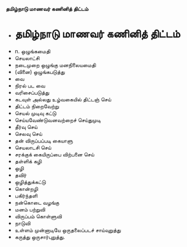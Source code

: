 **தமிழ்நாடு மாணவர் கணினித் திட்டம்**
- # தமிழ்நாடு மாணவர் கணினித் திட்டம்
- n. ஒழுங்கமைதி
- செயலாட்சி
- நடைமுறை ஒழுங்கு மனநிலையமைதி
- (வினை) ஒழுங்கபடுத்து
- வை
- நிரல் பட வை
- வரிசைப்படுத்து
- கடவுள் அல்லது உழ்வகையில் திட்டஞ் செய்
- திட்டம் நிறைவேற்று
- செயல் முடிவு கட்டு
- செய்யவேண்டுவனவற்றைச் செய்துமுடி
- தீர்வு செய்
- செலவு செய்
- தன் விருப்பப்படி கையாளு
- செயலாடசி செய்
- சரக்குக் கையிருப்பை விற்பனை செய்
- தள்ளிக் கழி
- ஒழி
- தவிர்
- ஒழித்துக்கட்டு
- கொன்றழி
- பகிர்ந்தளி
- நன்கொடை வழங்கு
- மனம் பற்றுவி
- விருப்பம் கொள்ளுவி
- நாடுவி
- உள்ளம் முன்னாடியே ஒருதலைப்படச் சாய்வுறுத்து
- கருத்து ஒருசார்புறுத்து.

